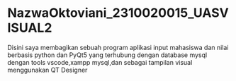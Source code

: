 # NazwaOktoviani_2310020015_UASVISUAL2
Disini saya membagikan sebuah program aplikasi input mahasiswa dan nilai berbasis python dan PyQt5 yang terhubung dengan database mysql dengan tools vscode,xampp mysql,dan sebagai tampilan visual menggunakan QT Designer
